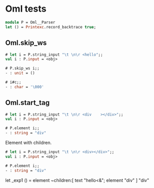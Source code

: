 # Oml tests

```ocaml
module P = Oml__Parser
let () = Printexc.record_backtrace true;
```

## Oml.skip_ws

```ocaml
# let i = P.string_input "\t \n\r <hello";;
val i : P.input = <obj>

# P.skip_ws i;;
- : unit = ()

# i#c;;
- : char = '\000'
```

## Oml.start_tag

```ocaml
# let i = P.string_input "\t \n\r <div    ></div>";;
val i : P.input = <obj>

# P.element i;;
- : string = "div"
```

Element with children.

```ocaml
# let i = P.string_input "\t \n\r <div></div>";;
val i : P.input = <obj>

# P.element i;;
- : string = "div"
```

let _exp1 () = element ~children:[ text "hello<&"; element "div" ] "div"

